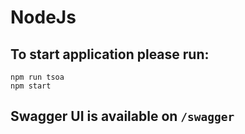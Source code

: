 # NodeJs

## To start application please run:

```
npm run tsoa
npm start
```

## Swagger UI is available on `/swagger`
